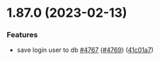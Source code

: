 # 1.87.0 (2023-02-13)


### Features

* save login user to db [#4767](https://github.com/EddieHubCommunity/LinkFree/issues/4767) ([#4769](https://github.com/EddieHubCommunity/LinkFree/issues/4769)) ([41c01a7](https://github.com/EddieHubCommunity/LinkFree/commit/41c01a75e95c7209ad7d1fda554c58604e84c128))



